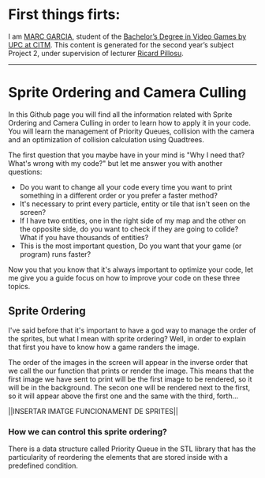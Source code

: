 # First things firts:

I am  [MARC GARCIA](www.linkedin.com/in/marc-garcia-93ab96145), student of the [Bachelor’s Degree in Video Games by UPC at CITM](https://www.citm.upc.edu/ing/estudis/graus-videojocs/). This content is generated for the second year’s subject Project 2, under supervision of lecturer [Ricard Pillosu](https://es.linkedin.com/in/ricardpillosu).

---

# Sprite Ordering and Camera Culling

In this Github page you will find all the information related with Sprite Ordering and Camera Culling in order to learn how to apply it in your code. You will learn the management of Priority Queues, collision with the camera and an optimization of collision calculation using Quadtrees. 

The first question that you maybe have in your mind is "Why I need that? What's wrong with my code?" but let me answer you with another questions:

* Do you want to change all your code every time you want to print something in a different order or you prefer a faster method?
* It's necessary to print every particle, entity or tile that isn't seen on the screen?
* If I have two entities, one in the right side of my map and the other on the opposite side, do you want to check if they are going to colide? What if you have thousands of entities?
* This is the most important question, Do you want that your game (or program) runs faster?

Now you that you know that it's always important to optimize your code, let me give you a guide focus on how to improve your code on these three topics.

## Sprite Ordering

I've said before that it's important to have a god way to manage the order of the sprites, but what I mean with sprite ordering? 
Well, in order to explain that first you have to know how a game randers the image.

The order of the images in the screen will appear in the inverse order that we call the our function that prints or render the image. This means that the first image we have sent to print will be the first image to be rendered, so it will be in the background. The secon one will be rendered next to the first, so it will appear above the first one and the same with the third, forth...

||INSERTAR IMATGE FUNCIONAMENT DE SPRITES||

### How we can control this sprite ordering? 

There is a data structure called Priority Queue in the STL library that has the particularity of reordering the elements that are stored inside with a predefined condition.   
